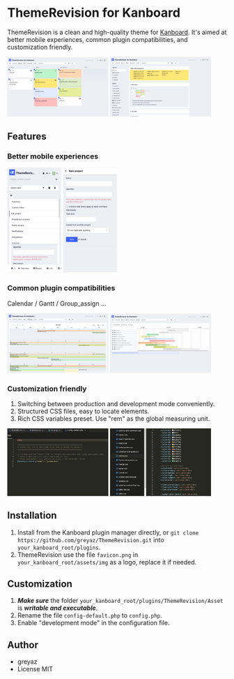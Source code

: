 # ThemeRevision for Kanboard
ThemeRevision is a clean and high-quality theme for [Kanboard](https://github.com/kanboard/kanboard). It's aimed at better mobile experiences, common plugin compatibilities, and customization friendly.

<img src="Screenshots/board.png" width="46%"> <img src="Screenshots/detail.png" width="46%"> 

## Features
### Better mobile experiences

<img src="Screenshots/mobile.jpg" width="50%">

### Common plugin compatibilities
Calendar / Gantt / Group_assign ...

<img src="Screenshots/calendar.png" width="46%"> <img src="Screenshots/gantt.png" width="46%">

### Customization friendly
1. Switching between production and development mode conveniently.  
2. Structured CSS files, easy to locate elements.  
3. Rich CSS variables preset. Use "rem" as the global measuring unit.

<img src="Screenshots/config.png" width="46%"> <img src="Screenshots/css.png" width="46%">

## Installation
1. Install from the Kanboard plugin manager directly, or `git clone https://github.com/greyaz/ThemeRevision.git` into `your_kanboard_root/plugins`.
2. ThemeRevision use the file `favicon.png` in `your_kanboard_root/assets/img` as a logo, replace it if needed.

## Customization
1. ***Make sure*** the folder `your_kanboard_root/plugins/ThemeRevision/Asset` is ***writable and executable***.
2. Rename the file `config-default.php` to `config.php`.
3. Enable "development mode" in the configuration file.

## Author
- greyaz
- License MIT
